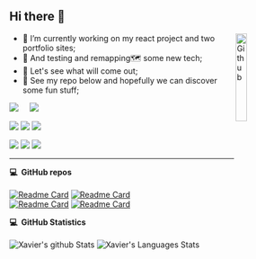 ## Hi there 👋
<img width="20%" align="right" alt="Github" src="https://github.com/Xavier-WW/Portfolio-three-JS/blob/master/android-chrome-512x512.png" />

- 🔭 I’m currently working on my react project and two portfolio sites; 
- 🤖 And testing and remapping🗺️ some new tech;
- 🌋 Let's see what will come out;
- 📂 See my repo below and hopefully we can discover some fun stuff;

 
 <!--Badge & others-->
 <p align="left">
  <a href="mailto:edisonwei01@gmail.com?subject=Xavier"><img src="https://img.shields.io/badge/gmail-%23D14836.svg?&style=for-the-badge&logo=gmail&logoColor=white" /></a>&nbsp;&nbsp;&nbsp;&nbsp;
  <a href="https://www.linkedin.com/in/xavierww/"><img src="https://img.shields.io/badge/linkedin-%230077B5.svg?&style=for-the-badge&logo=linkedin&logoColor=white" /></a>&nbsp;&nbsp;&nbsp;&nbsp;
  </a>
 </p>
 
[![](https://img.shields.io/badge/-C++-f34b7d?style=flat-square&logo=Cplusplus&logoColor=white)]()
[![](https://img.shields.io/badge/-HTML-orange?style=flat-square&logo=html5&logoColor=white)]()
[![](https://img.shields.io/badge/-CSS-blue?style=flat-square&logo=css3&logoColor=white)]()
<!--[![](https://img.shields.io/badge/-JavaScript-yellow?style=flat-square&logo=javascript&logoColor=white)]()-->

[![](https://img.shields.io/badge/Windows-10-blue?style=flat-square&logo=windows&logoColor=ffffff)](https://www.microsoft.com/windows/get-windows-10)
[![](https://img.shields.io/badge/Windows%20Server-2012-1234c4?style=flat-square&logo=windows&logoColor=ffffff)](https://www.microsoft.com/windows-server)
[![](https://img.shields.io/badge/IDE-Visual%20Studio%20Code-blue?style=flat-square&logo=visual-studio-code&logoColor=ffffff)](https://code.visualstudio.com/)

<hr/>
<!--<details>
  <summary><b>:computer: &nbsp;Design Tools</b></summary>
  <br/>
![PHOTOSHOP](https://img.shields.io/badge/PHOTOSHOP-31A8FF.svg?&style=flat&logo=adobe-photoshop&logoColor=white)&nbsp;
![XD](https://img.shields.io/badge/XD-FFC0CB.svg?&style=flat&logo=adobe-xd&logoColor=black)&nbsp;
![ILLUSTRATOR](https://img.shields.io/badge/ILLUSTRATOR-FFAE1A.svg?&style=flat&logo=adobe-illustrator&logoColor=black)&nbsp;\
</details>  
-->  



<b>:computer: &nbsp;GitHub repos</b>
\
\
[![Readme Card](https://github-readme-stats.vercel.app/api/pin/?username=Xavier-WW&repo=Portfolio-three-JS&theme=react&layout=compact)](https://github.com/Xavier-WW/Portfolio-three-JS)
[![Readme Card](https://github-readme-stats.vercel.app/api/pin/?username=Xavier-WW&repo=Portfolio&theme=buefy&layout=compact)](https://github.com/Xavier-WW/Portfolio)
\
[![Readme Card](https://github-readme-stats.vercel.app/api/pin/?username=Xavier-WW&repo=Degree-project&theme=graywhite&layout=compact)](https://github.com/Xavier-WW/Degree-project)
[![Readme Card](https://github-readme-stats.vercel.app/api/pin/?username=Xavier-WW&repo=IoT-Arduino&theme=nord&layout=compact)](https://github.com/Xavier-WW/IoT-Arduino)


 <b>:computer: &nbsp;GitHub Statistics</b>
\
\
![Xavier's github Stats](https://github-readme-stats.vercel.app/api?username=Xavier-WW&theme=vision-friendly-dark&show_icons=true&count_private=true)
![Xavier's Languages Stats](https://github-readme-stats.vercel.app/api/top-langs/?username=Xavier-WW&theme=vision-friendly-dark&layout=compact&count_private=true)

<!--
**Xavier-WW/Xavier-WW** is a ✨ _special_ ✨ repository because its `README.md` (this file) appears on your GitHub profile.

Here are some ideas to get you started:

- 🔭 I’m currently working on ...
- 🌱 I’m currently learning ...
- 👯 I’m looking to collaborate on ...
- 🤔 I’m looking for help with ...
- 💬 Ask me about ...
- 📫 How to reach me: ...
- 😄 Pronouns: ...
- ⚡ Fun fact: ...
-->

